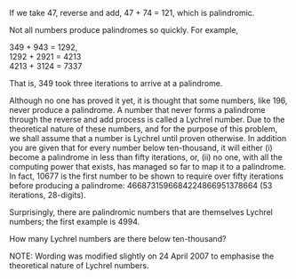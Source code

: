 If we take 47, reverse and add, 47 + 74 = 121, which is palindromic.

Not all numbers produce palindromes so quickly. For example,

349 + 943 = 1292,  
1292 + 2921 = 4213  
4213 + 3124 = 7337

That is, 349 took three iterations to arrive at a palindrome.

Although no one has proved it yet, it is thought that some numbers, like
196, never produce a palindrome. A number that never forms a palindrome
through the reverse and add process is called a Lychrel number. Due to
the theoretical nature of these numbers, and for the purpose of this
problem, we shall assume that a number is Lychrel until proven
otherwise. In addition you are given that for every number below
ten-thousand, it will either (i) become a palindrome in less than fifty
iterations, or, (ii) no one, with all the computing power that exists,
has managed so far to map it to a palindrome. In fact, 10677 is the
first number to be shown to require over fifty iterations before
producing a palindrome: 4668731596684224866951378664 (53 iterations,
28-digits).

Surprisingly, there are palindromic numbers that are themselves Lychrel
numbers; the first example is 4994.

How many Lychrel numbers are there below ten-thousand?

NOTE: Wording was modified slightly on 24 April 2007 to emphasise the
theoretical nature of Lychrel numbers.
